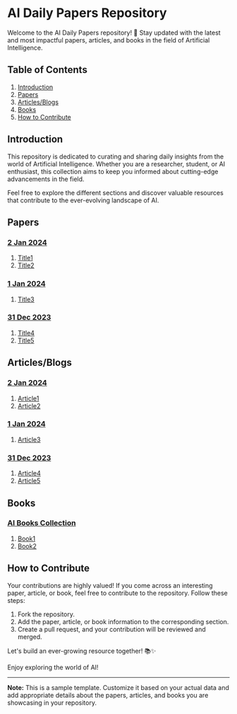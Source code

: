 # AI Daily Papers Repository

Welcome to the AI Daily Papers repository! 🚀 Stay updated with the latest and most impactful papers, articles, and books in the field of Artificial Intelligence.

## Table of Contents
1. [Introduction](#introduction)
2. [Papers](#papers)
3. [Articles/Blogs](#articlesblogs)
4. [Books](#books)
5. [How to Contribute](#how-to-contribute)

## Introduction
This repository is dedicated to curating and sharing daily insights from the world of Artificial Intelligence. Whether you are a researcher, student, or AI enthusiast, this collection aims to keep you informed about cutting-edge advancements in the field.

Feel free to explore the different sections and discover valuable resources that contribute to the ever-evolving landscape of AI.

## Papers
### [2 Jan 2024](papers/2_Jan_2024.md)
1. [Title1](Link1)
2. [Title2](Link2)

### [1 Jan 2024](papers/1_Jan_2024.md)
1. [Title3](Link3)

### [31 Dec 2023](papers/31_Dec_2023.md)
1. [Title4](Link4)
2. [Title5](Link5)

## Articles/Blogs
### [2 Jan 2024](articles/2_Jan_2024.md)
1. [Article1](Link1)
2. [Article2](Link2)

### [1 Jan 2024](articles/1_Jan_2024.md)
1. [Article3](Link3)

### [31 Dec 2023](articles/31_Dec_2023.md)
1. [Article4](Link4)
2. [Article5](Link5)

## Books
### [AI Books Collection](books/README.md)
1. [Book1](Link1)
2. [Book2](Link2)

## How to Contribute
Your contributions are highly valued! If you come across an interesting paper, article, or book, feel free to contribute to the repository. Follow these steps:
1. Fork the repository.
2. Add the paper, article, or book information to the corresponding section.
3. Create a pull request, and your contribution will be reviewed and merged.

Let's build an ever-growing resource together! 📚✨

Enjoy exploring the world of AI!

---

**Note:** This is a sample template. Customize it based on your actual data and add appropriate details about the papers, articles, and books you are showcasing in your repository.

